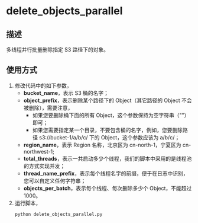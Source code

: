 # delete_objects_parallel

## 描述

多线程并行批量删除指定 S3 路径下的对象。

## 使用方式

1. 修改代码中的如下参数，
   - **bucket_name**，表示 S3 桶的名字；
   - **object_prefix**，表示删除某个路径下的 Object（其它路径的 Object 不会被删除），需要注意，
      - 如果您要删除桶下面的所有 Object，这个参数保持为空字符串（""）即可；
      - 如果您需要指定某一个目录，不要包含桶的名字，例如，您要删除路径 s3://bucket-1/a/b/c/ 下的 Object，这个参数应该为 a/b/c/；
   - **region_name**，表示 Region 名称，北京区为 cn-north-1，宁夏区为 cn-northwest-1;
   - **total_threads**，表示一共启动多少个线程，我们的脚本中采用的是线程池的方式实现并发；
   - **thread_name_prefix**，表示每个线程名字的前缀，便于在日志中识别，您可以自定义任何字符串；
   - **objects_per_batch**，表示每个线程、每次删除多少个 Object，不能超过1000。
2. 运行脚本，
   ```
   python delete_objects_parallel.py
   ```
